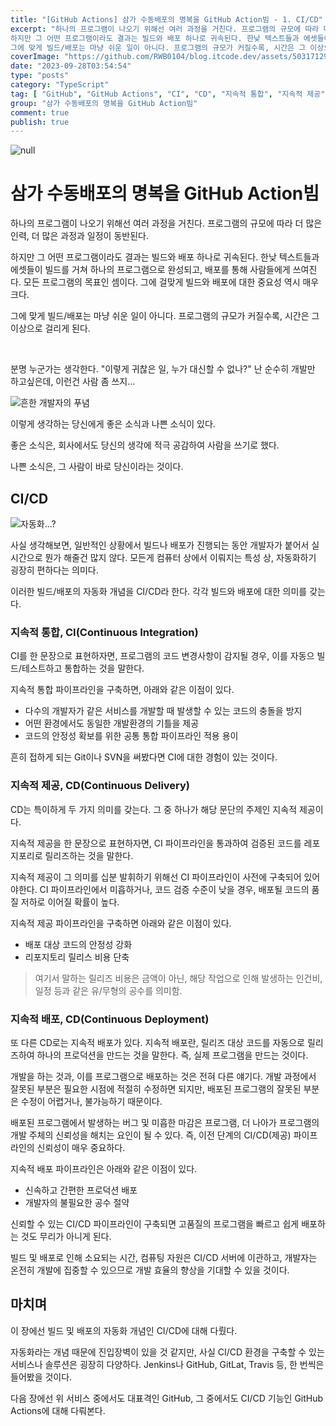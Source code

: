 ```yaml
---
title: "[GitHub Actions] 삼가 수동배포의 명복을 GitHub Action빔 - 1. CI/CD"
excerpt: "하나의 프로그램이 나오기 위해선 여러 과정을 거친다. 프로그램의 규모에 따라 더 많은 인력, 더 많은 과정과 일정이 동반된다.
하지만 그 어떤 프로그램이라도 결과는 빌드와 배포 하나로 귀속된다. 한낮 텍스트들과 에셋들이 빌드를 거쳐 하나의 프로그램으로 완성되고, 배포를 통해 사람들에게 쓰여진다. 모든 프로그램의 목표인 셈이다. 그에 걸맞게 빌드와 배포에 대한 중요성 역시 매우 크다.
그에 맞게 빌드/배포는 마냥 쉬운 일이 아니다. 프로그램의 규모가 커질수록, 시간은 그 이상으로 걸리게 된다."
coverImage: "https://github.com/RWB0104/blog.itcode.dev/assets/50317129/094a4fa5-f336-4c54-9df3-b5791d48de21"
date: "2023-09-28T03:54:54"
type: "posts"
category: "TypeScript"
tag: [ "GitHub", "GitHub Actions", "CI", "CD", "지속적 통합", "지속적 제공", "지속적 배포" ]
group: "삼가 수동배포의 명복을 GitHub Action빔"
comment: true
publish: true
---
```


![null](https://github.com/RWB0104/blog.itcode.dev/assets/50317129/094a4fa5-f336-4c54-9df3-b5791d48de21)

# 삼가 수동배포의 명복을 GitHub Action빔

하나의 프로그램이 나오기 위해선 여러 과정을 거친다. 프로그램의 규모에 따라 더 많은 인력, 더 많은 과정과 일정이 동반된다.

하지만 그 어떤 프로그램이라도 결과는 빌드와 배포 하나로 귀속된다. 한낮 텍스트들과 에셋들이 빌드를 거쳐 하나의 프로그램으로 완성되고, 배포를 통해 사람들에게 쓰여진다. 모든 프로그램의 목표인 셈이다. 그에 걸맞게 빌드와 배포에 대한 중요성 역시 매우 크다.

그에 맞게 빌드/배포는 마냥 쉬운 일이 아니다. 프로그램의 규모가 커질수록, 시간은 그 이상으로 걸리게 된다.

<br />

분명 누군가는 생각한다. "이렇게 귀찮은 일, 누가 대신할 수 없나?" 난 순수히 개발만 하고싶은데, 이런건 사람 좀 쓰지...

![흔한 개발자의 푸념](https://github.com/RWB0104/blog.itcode.dev/assets/50317129/e7926bbe-44a6-4c79-87c8-3bc21a93e632)

이렇게 생각하는 당신에게 좋은 소식과 나쁜 소식이 있다.

좋은 소식은, 회사에서도 당신의 생각에 적극 공감하여 사람을 쓰기로 했다.

나쁜 소식은, 그 사람이 바로 당신이라는 것이다.



## CI/CD

![자동화...?](https://github.com/RWB0104/blog.itcode.dev/assets/50317129/95b26ac1-47c6-4b11-950e-eef65a420eb0)

사실 생각해보면, 일반적인 상황에서 빌드나 배포가 진행되는 동안 개발자가 붙어서 실시간으로 뭔가 해줄건 많지 않다. 모든게 컴퓨터 상에서 이뤄지는 특성 상, 자동화하기 굉장히 편하다는 의미다.

이러한 빌드/배포의 자동화 개념을 <span class="blue-400">CI/CD</span>라 한다. 각각 빌드와 배포에 대한 의미를 갖는다.



### 지속적 통합, CI(Continuous Integration)

CI를 한 문장으로 표현하자면, <span class="red-400">프로그램의 코드 변경사항이 감지될 경우, 이를 자동으 빌드/테스트하고 통합하는 것</span>을 말한다.

지속적 통합 파이프라인을 구축하면, 아래와 같은 이점이 있다.

- 다수의 개발자가 같은 서비스를 개발할 때 발생할 수 있는 코드의 충돌을 방지
- 어떤 환경에서도 동일한 개발환경의 기틀을 제공
- 코드의 안정성 확보를 위한 공통 통합 파이프라인 적용 용이

흔히 접하게 되는 Git이나 SVN을 써봤다면 CI에 대한 경험이 있는 것이다.



### 지속적 제공, CD(Continuous Delivery)

CD는 특이하게 두 가지 의미를 갖는다. 그 중 하나가 해당 문단의 주제인 지속적 제공이다.

지속적 제공을 한 문장으로 표현하자면, <span class="red-400">CI 파이프라인을 통과하여 검증된 코드를 레포지포리로 릴리즈하는 것</span>을 말한다.

지속적 제공이 그 의미를 십분 발휘하기 위해선 CI 파이프라인이 사전에 구축되어 있어야한다. CI 파이프라인에서 미흡하거나, 코드 검증 수준이 낮을 경우, 배포될 코드의 품질 저하로 이어질 확률이 높다.

지속적 제공 파이프라인을 구축하면 아래와 같은 이점이 있다.

- 배포 대상 코드의 안정성 강화
- 리포지토리 릴리스 비용 단축

> 여기서 말하는 릴리즈 비용은 금액이 아닌, 해당 작업으로 인해 발생하는 인건비, 일정 등과 같은 유/무형의 공수를 의미함.



### 지속적 배포, CD(Continuous Deployment)

또 다른 CD로는 지속적 배포가 있다. 지속적 배포란, <span class="red-400">릴리즈 대상 코드를 자동으로 릴리즈하여 하나의 프로덕션을 만드는 것</span>을 말한다. 즉, 실제 프로그램을 만드는 것이다.

개발을 하는 것과, 이를 프로그램으로 배포하는 것은 전혀 다른 얘기다. 개발 과정에서 잘못된 부분은 필요한 시점에 적절히 수정하면 되지만, 배포된 프로그램의 잘못된 부분은 수정이 어렵거나, 불가능하기 때문이다.

배포된 프로그램에서 발생하는 버그 및 미흡한 마감은 프로그램, 더 나아가 프로그램의 개발 주체의 신뢰성을 해치는 요인이 될 수 있다. 즉, 이전 단계의 CI/CD(제공) 파이프라인의 신뢰성이 매우 중요하다.

지속적 배포 파이프라인은 아래와 같은 이점이 있다.

- 신속하고 간편한 프로덕션 배포
- 개발자의 불필요한 공수 절약

신뢰할 수 있는 CI/CD 파이프라인이 구축되면 고품질의 프로그램을 빠르고 쉽게 배포하는 것도 무리가 아니게 된다.

빌드 및 배포로 인해 소요되는 시간, 컴퓨팅 자원은 CI/CD 서버에 이관하고, 개발자는 온전히 개발에 집중할 수 있으므로 개발 효율의 향상을 기대할 수 있을 것이다.



## 마치며

이 장에선 빌드 및 배포의 자동화 개념인 CI/CD에 대해 다뤘다.

자동화라는 개념 때문에 진입장벽이 있을 것 같지만, 사실 CI/CD 환경을 구축할 수 있는 서비스나 솔루션은 굉장히 다양하다. Jenkins나 GitHub, GitLat, Travis 등, 한 번씩은 들어봤을 것이다.

다음 장에선 위 서비스 중에서도 대표격인 GitHub, 그 중에서도 CI/CD 기능인 GitHub Actions에 대해 다뤄본다.